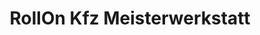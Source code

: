 ---
title: "RollOn Kfz Meisterwerkstatt"
url: /muehlhausen/rollon-kfz-meisterwerkstatt/
shop: Autowerkstatt
---